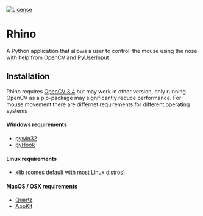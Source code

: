 [![License](https://img.shields.io/badge/License-BSD%203--Clause-blue.svg)](https://opensource.org/licenses/BSD-3-Clause)
# Rhino 
A Python application that allows a user to controll the mouse using the nose with help from [OpenCV](https://opencv.org/) and [PyUserInput](https://github.com/PyUserInput/PyUserInput)

## Installation 
Rhino requires [OpenCV 3.4](https://opencv.org/opencv-3-4.html) but may work in other version, only running OpenCV as a pip-package may significantly reduce performance. 
For mouse movement there are differnet requirements for different operating systems
#### Windows requirements
* [pywin32](https://sourceforge.net/projects/pywin32/)
* [pyHook](https://sourceforge.net/projects/pywin32/)

#### Linux requirements
* [xlib](https://github.com/python-xlib/python-xlib)  (comes default with most Linux distros) 

#### MacOS / OSX requirements
* [Quartz](https://www.xquartz.org/)
* [AppKit](https://developer.apple.com/documentation/appkit)


